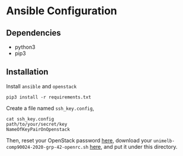 # Ansible Configuration

## Dependencies
- python3
- pip3

## Installation

Install `ansible` and `openstack`
```
pip3 install -r requirements.txt
```

Create a file named `ssh_key.config`,
```
cat ssh_key.config
path/to/your/secret/key
NameOfKeyPairOnOpenstack
```

Then, reset your OpenStack password [here](https://dashboard.rc.nectar.org.au/settings/reset-password/),
download your `unimelb-comp90024-2020-grp-42-openrc.sh` [here](https://dashboard.rc.nectar.org.au/project/api_access/openrc/), and put it under this directory.
